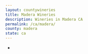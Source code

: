```yaml
---
layout: countywineries
title: Madera Wineries
description: Wineries in Madera CA
permalink: /ca/madera/
county: madera
state: ca
---
```

-
